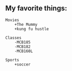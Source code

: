 ## My favorite things: ##
	Movies
		+The Mummy
		+kung fu hustle
		
	Classes
		-MCB185
		-MCB182
		-MCB160L
		
	Sports
		+soccer
